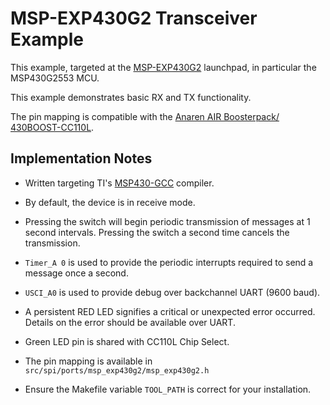 # MSP-EXP430G2 Transceiver Example

This example, targeted at the [MSP-EXP430G2](http://www.ti.com/tool/MSP-EXP430G2)
launchpad, in particular the MSP430G2553 MCU.

This example demonstrates basic RX and TX functionality.

The pin mapping is compatible with the [Anaren AIR Boosterpack/ 430BOOST-CC110L](
http://www.ti.com/tool/430BOOST-CC110L).

## Implementation Notes

- Written targeting TI's 
  [MSP430-GCC](http://www.ti.com/tool/msp430-gcc-opensource) compiler.

- By default, the device is in receive mode. 

- Pressing the switch will begin periodic transmission of messages at 1 second
  intervals. Pressing the switch a second time cancels the transmission.

- `Timer_A 0` is used to provide the periodic interrupts required to send a message
  once a second.

- `USCI_A0` is used to provide debug over backchannel UART (9600 baud).

- A persistent RED LED signifies a critical or unexpected error occurred.
  Details on the error should be available over UART.

- Green LED pin is shared with CC110L Chip Select.

- The pin mapping is available in `src/spi/ports/msp_exp430g2/msp_exp430g2.h`

- Ensure the Makefile variable `TOOL_PATH` is correct for your installation.
